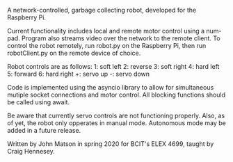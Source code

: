A network-controlled, garbage collecting robot, developed for
the Raspberry Pi.

Current functionality includes local and remote motor control
using a num-pad. Program also streams video over the network
to the remote client. To control the robot remotely, run
robot.py on the Raspberry Pi, then run robotClient.py on the
remote device of choice.

Robot controls are as follows:
1: soft left
2: reverse
3: soft right
4: hard left
5: forward
6: hard right
+: servo up
-: servo down

Code is implemented using the asyncio library to allow for
simultaneous mutiple socket connections and motor control.
All blocking functions should be called using await.

Be aware that currently servo controls are not functioning
properly. Also, as of yet, the robot only opperates in
manual mode. Autonomous mode may be added in a future
release.

Written by John Matson in spring 2020 for BCIT's ELEX 4699,
taught by Craig Hennesey.
